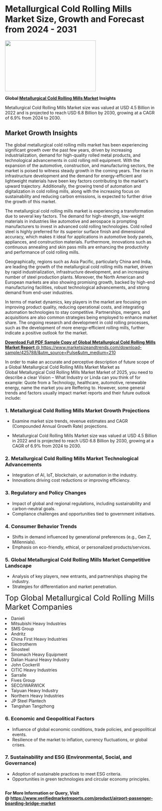 <H1>Metallurgical Cold Rolling Mills Market Size, Growth and Forecast from 2024 - 2031</H1><img class="aligncenter size-medium wp-image-584254" src="https://thirdeyenews.in/wp-content/uploads/2024/09/Global-Market-Research-300x168.jpeg" alt="" width="300" height="168" /><p><strong>Global&nbsp;<a href="https://www.marketsizeandtrends.com/download-sample/425788/&amp;utm_source=Pulse&amp;utm_medium=210">Metallurgical Cold Rolling Mills Market</a> Insights</strong></p><p>Metallurgical Cold Rolling Mills Market size was valued at USD 4.5 Billion in 2022 and is projected to reach USD 6.8 Billion by 2030, growing at a CAGR of 6.9% from 2024 to 2030.</p><p><h2>Market Growth Insights</h2> <p>The global metallurgical cold rolling mills market has been experiencing significant growth over the past few years, driven by increasing industrialization, demand for high-quality rolled metal products, and technological advancements in cold rolling mill equipment. With the expansion of the automotive, construction, and manufacturing sectors, the market is poised to witness steady growth in the coming years. The rise in infrastructure development and the demand for energy-efficient and lightweight materials have been key factors contributing to the market's upward trajectory. Additionally, the growing trend of automation and digitalization in cold rolling mills, along with the increasing focus on sustainability and reducing carbon emissions, is expected to further drive the growth of this market.</p> <p><a href="#"></a></p> <p>The metallurgical cold rolling mills market is experiencing a transformation due to several key factors. The demand for high-strength, low-weight materials in industries like automotive and aerospace is prompting manufacturers to invest in advanced cold rolling technologies. Cold rolled steel is highly preferred for its superior surface finish and dimensional accuracy, which makes it ideal for applications in automotive body panels, appliances, and construction materials. Furthermore, innovations such as continuous annealing and skin pass mills are enhancing the productivity and performance of cold rolling mills.</p> <p>Geographically, regions such as Asia Pacific, particularly China and India, are leading the growth of the metallurgical cold rolling mills market, driven by rapid industrialization, infrastructure development, and an increasing number of steel production plants. Moreover, the North American and European markets are also showing promising growth, backed by high-end manufacturing facilities, robust technological advancements, and strong demand from end-user industries.</p> <p>In terms of market dynamics, key players in the market are focusing on improving product quality, reducing operational costs, and integrating automation technologies to stay competitive. Partnerships, mergers, and acquisitions are also common strategies being employed to enhance market share. The ongoing research and development in cold rolling processes, such as the development of more energy-efficient rolling mills, further indicate a positive outlook for the market.</p> <p><a href="#"></p><p><span class=""><strong>Download Full PDF Sample Copy of Global Metallurgical Cold Rolling Mills Market Report</strong> @ <a href="https://www.marketsizeandtrends.com/download-sample/425788/&amp;utm_source=Pulse&amp;utm_medium=210" target="_blank">https://www.marketsizeandtrends.com/download-sample/425788/&amp;utm_source=Pulse&amp;utm_medium=210</a></span></p><p>In order to make an accurate and perceptive description of future scope of a Global&nbsp;Metallurgical Cold Rolling Mills Market Market as Global&nbsp;Metallurgical Cold Rolling Mills Market Market of 2025, you need to describe a clear Vision &ndash; What Industry or Linda can you think of for example: Quote from a Technology, healthcare, automotive, renewable energy, name the market you are Reffering to. However, some general trends and factors usually impact market reports and their future outlook include:</p><h3>1.&nbsp;<strong>Metallurgical Cold Rolling Mills Market Growth Projections</strong></h3><ul><li>Examine market size trends, revenue estimates and CAGR (Compounded Annual Growth Rate) projections.</li><li><p>Metallurgical Cold Rolling Mills Market size was valued at USD 4.5 Billion in 2022 and is projected to reach USD 6.8 Billion by 2030, growing at a CAGR of 6.9% from 2024 to 2030.</p></li></ul><h3>2.&nbsp;<strong>Metallurgical Cold Rolling Mills Market Technological Advancements</strong></h3><ul><li>Integration of AI, IoT, blockchain, or automation in the industry.</li><li>Innovations driving cost reductions or improving efficiency.</li></ul><h3>3.&nbsp;<strong>Regulatory and Policy Changes</strong></h3><ul><li>Impact of global and regional regulations, including sustainability and carbon-neutral goals.</li><li>Compliance challenges and opportunities tied to government initiatives.</li></ul><h3>4.&nbsp;<strong>Consumer Behavior Trends</strong></h3><ul><li>Shifts in demand influenced by generational preferences (e.g., Gen Z, Millennials).</li><li>Emphasis on eco-friendly, ethical, or personalized products/services.</li></ul><h3>5.&nbsp;<strong>Global Metallurgical Cold Rolling Mills Market Competitive Landscape</strong></h3><ul><li>Analysis of key players, new entrants, and partnerships shaping the industry.</li><li>Strategies for differentiation and market penetration.</li></ul><p data-pm-slice="1 1 []"><span style="color: inherit; font-family: inherit; font-size: 25px;">Top Global Metallurgical Cold Rolling Mills Market Companies</span></p><div class="" data-test-id=""><p><li>Danieli</li><li> Mitsubishi Heavy Industries</li><li> SMS Group</li><li> Andritz</li><li> China First Heavy Industries</li><li> Electrotherm</li><li> Sinosteel</li><li> Sinomach Heavy Equipment</li><li> Dalian Huarui Heavy Industry</li><li> John Cockerill</li><li> CITIC Heavy Industries</li><li> Sarralle</li><li> Fives Group</li><li> SECO/WARWICK</li><li> Taiyuan Heavy Industry</li><li> Northern Heavy Industries</li><li> JP Steel Plantech</li><li> Tangshan Tangzhong</li></p></div><h3>6.&nbsp;<strong>Economic and Geopolitical Factors</strong></h3><ul><li>Influence of global economic conditions, trade policies, and geopolitical events.</li><li>Resilience of the market to inflation, currency fluctuations, or global crises.</li></ul><h3>7.&nbsp;<strong>Sustainability and ESG (Environmental, Social, and Governance)</strong></h3><ul><li>Adoption of sustainable practices to meet ESG criteria.</li><li>Opportunities in green technologies and circular economy principles.</li></ul><h2><strong style="font-size: 14px;">For More Information or Query, Visit @&nbsp;</strong><a style="background-color: #ffffff; font-size: 14px;" href="https://www.marketsizeandtrends.com/report/metallurgical-cold-rolling-mills-market/" target="_blank">https://www.verifiedmarketreports.com/product/airport-passenger-boarding-bridge-market</a></h2>
